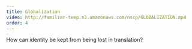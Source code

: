 ```yaml
---
title: Globalization
video: http://familiar-temp.s3.amazonaws.com/nscp/GLOBALIZATION.mp4
order: 4
---
```

How can identity be kept from being lost in translation?
